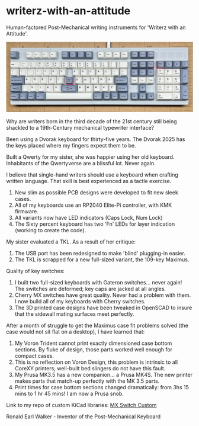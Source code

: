 # writerz-with-an-attitude
Human-factored Post-Mechanical writing instruments for 'Writerz with an Attitude'.

<img src="Photos/MaximusGitHub.png" width="800" />

Why are writers born in the third decade of the 21st century still being shackled to a 19th-Century mechanical typewriter interface?

Been using a Dvorak keyboard for thirty-five years. The Dvorak 2025 has the keys placed where my fingers expect them to be.

Built a Qwerty for my sister, she was happier using her old keyboard. Inhabitants of the Qwertyverse are a blissful lot. Never again.

I believe that single-hand writers should use a keyboard when crafting written language. That skill is best experienced as a tactle exercise.

1. New slim as possible PCB designs were developed to fit new sleek cases.
2. All of my keyboards use an RP2040 Elite-Pi controller, with KMK firmware.
3. All variants now have LED indicators (Caps Lock, Num Lock)
4. The Sixty percent keyboard has two 'Fn' LEDs for layer indication (working to create the code).  

My sister evaluated a TKL. As a result of her critique:

1. The USB port has been redesigned to make 'blind' plugging-in easier. 
2. The TKL is scrapped for a new full-sized variant, the 109-key Maximus.

Quality of key switches:

1. I built two full-sized keyboards with Gateron switches... never again! The switches are deformed; key caps are jacked at all angles. 
2. Cherry MX switches have great quality. Never had a problem with them. I now build all of my keyboards with Cherry switches.
3. The 3D printed case designs have been tweaked in OpenSCAD to insure that the sidewall mating surfaces meet perfectly.

After a month of struggle to get the Maximus case fit problems solved (the case would not sit flat on a desktop), I have learned that:

1. My Voron Trident cannot print exactly dimensioned case bottom sections. By fluke of design, those parts worked well enough for compact cases. 
2. This is no reflection on Voron Design, this problem is intrinsic to all CoreXY printers; well-built bed slingers do not have this fault.
3. My Prusa MK3.5 has a new companion... a Prusa MK4S. The new printer makes parts that match-up perfectly with the MK 3.5 parts.  
4. Print times for case bottom sections changed dramatically: from 3hs 15 mins to 1 hr 45 mins! I am now a Prusa snob.

Link to my repo of custom KiCad libraries: [MX Switch Custom](https://github.com/Dholydai/mx-switch-custom)

Ronald Earl Walker - Inventor of the Post-Mechanical Keyboard
   
